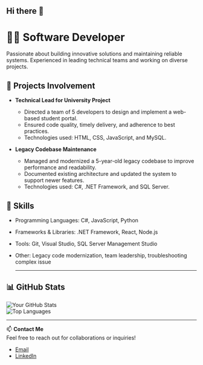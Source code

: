 ## Hi there 👋
# 👨‍💻 Software Developer

Passionate about building innovative solutions and maintaining reliable systems. Experienced in leading technical teams and working on diverse projects.

## 💼 Projects Involvement
- **Technical Lead for University Project**  
  - Directed a team of 5 developers to design and implement a web-based student portal.  
  - Ensured code quality, timely delivery, and adherence to best practices.  
  - Technologies used: HTML, CSS, JavaScript, and MySQL.  

- **Legacy Codebase Maintenance**  
  - Managed and modernized a 5-year-old legacy codebase to improve performance and readability.  
  - Documented existing architecture and updated the system to support newer features.  
  - Technologies used: C#, .NET Framework, and SQL Server.  

## 🔧 Skills
- Programming Languages: C#, JavaScript, Python  
- Frameworks & Libraries: .NET Framework, React, Node.js  
- Tools: Git, Visual Studio, SQL Server Management Studio  
- Other: Legacy code modernization, team leadership, troubleshooting complex issue

  ---
## 📊 GitHub Stats

![Your GitHub Stats](https://github-readme-stats.vercel.app/api?username=YourGitHubUsername&show_icons=true&theme=radical)  
![Top Languages](https://github-readme-stats.vercel.app/api/top-langs/?username=YourGitHubUsername&layout=compact&theme=radical)  

---

📫 **Contact Me**  
Feel free to reach out for collaborations or inquiries!  
- [Email](mailto:fasihahzamri77@gmail.com)  
- [LinkedIn](https://www.linkedin.com/in/your-profile)  


